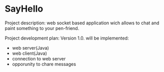# SayHello

Project description: web socket based application wich allows to chat and paint something to your pen-friend.  

Project development plan:
Version 1.0. will be implemented: 
  - web server(Java)
  - web client(Java)
  - connection to web server
  - opporunity to chare messages 
